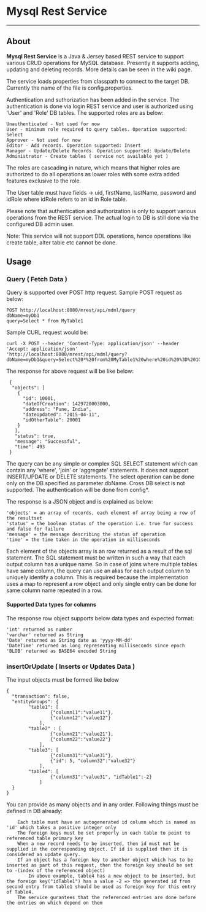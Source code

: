 # Mysql Rest Service

---

## About

**Mysql Rest Service** is a Java & Jersey based REST service to support various CRUD operations for MySQL database. Presently it supports adding, updating and deleting records. More details can be seen in the wiki page. 

The service loads properties from classpath to connect to the target DB. Currently the name of the file is config.properties. 

Authentication and suthorization has been added in the service. The authentication is done via login REST service and user is authorized using 'User' and 'Role' DB tables.
The supported roles are as below:
````
Unauthenticated - Not used for now
User - minimum role required to query tables. Operation supported: Select
Approver - Not used for now
Editor - Add records. Operation supported: Insert
Manager - Update/Delete Records. Operation supported: Update/Delete
Administrator - Create tables ( service not available yet )
````
The roles are cascading in nature, which means that higher roles are authorized to do all operations as lower roles with some extra added features exclusive to the role.

The User table must have fields -> uid, firstName, lastName, password and idRole where idRole refers to an id in Role table.

Please note that authentication and authorization is only to support various operations from the REST service. The actual login to DB is still done via the configured DB admin user.

Note: This service will not support DDL operations, hence operations like create table, alter table etc cannot be done.

## Usage
### Query ( Fetch Data )

Query is supported over POST http request. Sample POST request as below:

```
POST http://localhost:8080/mrest/api/mdml/query
dbName=myDb1
query=Select * from MyTable1
```

Sample CURL request would be:

````
curl -X POST --header 'Content-Type: application/json' --header 'Accept: application/json' 'http://localhost:8080/mrest/api/mdml/query?dbName=myDb1&query=Select%20*%20from%20MyTable1%20where%20id%20%3D%2010001'
````

The response for above request will be like below:
````
 {
  "objects": [
    {      
      "id": 10001,
	  "dateOfCreation": 1429720003000,
      "address": "Pune, India",
      "dateUpdated": "2015-04-11",
      "idOtherTable": 20001
    }
   ],
   "status": true,
   "message": "Successful",
   "time": 493
 }
````

The query can be any simple or complex SQL SELECT statement which can contain any 'where', 'join' or 'aggregate' statements. It does not support INSERT/UPDATE or DELETE statements. 
The select operation can be done only on the DB specified as parameter dbName. Cross DB select is not supported. The authentication will be done from config*.

The response is a JSON object and is explained as below:
````
'objects' = an array of records, each element of array being a row of the resultset
'status' = the boolean status of the operation i.e. true for success and false for failure
'message' = the message describing the status of operation
'time' = the time taken in the operation in milliseconds
````
Each element of the objects array is an row returned as a result of the sql statement. The SQL statement must be written in such a way that each output column has a unique name. So in case of joins where multiple tables have same column, the query can use an alias for each output column to uniquely identify a column. This is required because the implementation uses a map to represent a row object and only single entry can be done for same column name repeated in a row.

#### Supported Data types for columns

The response row object supports below data types and expected format:
````
'int' returned as number
'varchar' returned as String
'Date' returned as String date as 'yyyy-MM-dd'
'DateTime' returned as long representing milliseconds since epoch
'BLOB' returned as BASE64 encoded String
````


### insertOrUpdate ( Inserts or Updates Data )

The input objects must be formed like below
````
{
  "transaction": false,
  "entityGroups": {
		"table1": [
				{"column11":"value11"},
				{"column12":"value12"}
			],
		"table2" : [
				{"column21":"value21"},
				{"column22":"value22"}
			],
		"table3": [
				{"column31":"value31"},
				{"id": 5, "column32":"value32"}
			],
		"table4": [
				{"column31":"value31", "idTable1":-2}
			]
  }
}
````

You can provide as many objects and in any order. Following things must be defined in DB already:
````
	Each table must have an autogenerated id column which is named as 'id' which takes a positive integer only
	The foreign keys must be set properly in each table to point to referenced table primary key
	When a new record needs to be inserted, then id must not be supplied in the corresponding object. If id is supplied then it is considered an update query.
	If an object has a foreign key to another object which has to be inserted as part of this request, then the foreign key should be set to -(index of the referenced object)
		In above example, table4 has a new object to be inserted, but the foreign key("idTable1") has a value -2 => the generated id from second entry from table1 should be used as foreign key for this entry of Table4.
	The service gurantees that the referenced entries are done before the entries on which depend on them
````